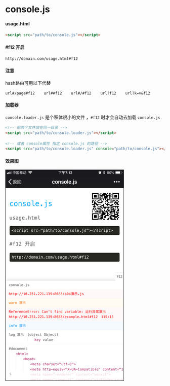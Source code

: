 # console.js

#### usage.html ####
```html
<script src="path/to/console.js"></script>
```

#### #f12 开启 ####
```
http://domain.com/usage.html#f12
```

#### 注意 ####
hash路由可用以下代替
```
url#/page#f12    url##f12    url#/#f12    url?f12    url?k=v&f12
 ```

#### 加载器 ####
```console.loader.js``` 是个积体很小的文件 ，```#f12``` 时才会自动去加载 ```console.js```  

```html
<!-- 把两个文件放在同一目录 -->
<script src="path/to/console.loader.js"></script>

<!-- 或者 console属性 指定 console.js 的路径 -->
<script src="path/to/console.loader.js" console="path/to/console.js"></script>
```

#### 效果图 ####
![console](example/e.375.png)  
